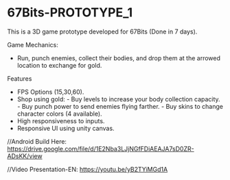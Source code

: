 # 67Bits-PROTOTYPE_1
This is a 3D game prototype developed for 67Bits (Done in 7 days).

Game Mechanics:
- Run, punch enemies, collect their bodies, and drop them at the arrowed location to exchange for gold.

Features 
- FPS Options (15,30,60).
- Shop using gold: 
		- Buy levels to increase your body collection capacity.
		- Buy punch power to send enemies flying farther.
		- Buy skins to change character colors (4 available).
- High responsiveness to inputs.
- Responsive UI using unity canvas.


//Android Build Here:
https://drive.google.com/file/d/1E2Nba3LJjNGfFDiAEAJA7sD0ZR-ADsKK/view

//Video Presentation-EN: 
https://youtu.be/yB2TYiMGd1A

